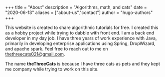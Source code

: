+++
title = "About"
description = "Algorithms, math, and cats"
date = "2020-06-13"
aliases = ["about-us","contact"]
author = "hugo-authors"
+++

This website is created to share algorithmic tutorials for free. I created this as a hobby project while trying to dabble with front end. I am a back end developer in my day job. I have three years of work experience with Java, primarily in developing enterprise applications using Spring, DropWizard, and apache spark. Feel free to reach out to me on thethreecats021@gmail.com. 

The name **theThreeCats** is because I have three cats as pets and they kept me company while trying to work on this site.



